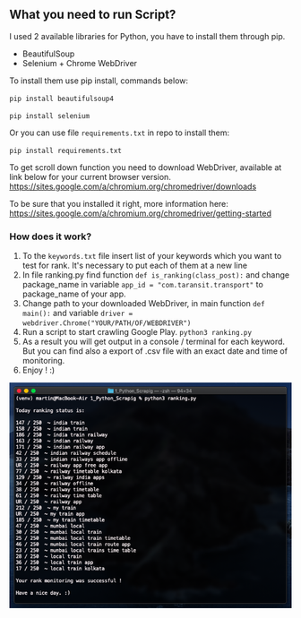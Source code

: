 ## What you need to run Script?
I used 2 available libraries for Python, you have to install them through pip. 

- BeautifulSoup
- Selenium + Chrome WebDriver

To install them use pip install, commands below: 

`pip install beautifulsoup4`

`pip install selenium` 

Or you can use file `requirements.txt` in repo to install them:

`pip install requirements.txt` 

To get scroll down function you need to download WebDriver, available at link below for your current browser version. 
https://sites.google.com/a/chromium.org/chromedriver/downloads

To be sure that you installed it right, more information here:
https://sites.google.com/a/chromium.org/chromedriver/getting-started


### How does it work?
 1. To the `keywords.txt` file insert list of your keywords which you want to test for rank. It's necessary to put each of them at a new line
 2. In file ranking.py find function `def is_ranking(class_post):`
    and change package_name in variable `app_id = "com.taransit.transport"` to package_name of your app. 
 3. Change path to your downloaded WebDriver, in main function `def main():` and variable `driver = webdriver.Chrome("YOUR/PATH/OF/WEBDRIVER")`
 4. Run a script to start crawling Google Play. `python3 ranking.py`
 5. As a result you will get output in a console / terminal for each keyword. But you can find also a export of .csv file with an exact date and time of monitoring.
 6. Enjoy ! :) 
 
  ![Keywords rank output](https://github.com/Pogadi/monitor_google_play_app_ranking/blob/master/src/example%20of%20output.png)
